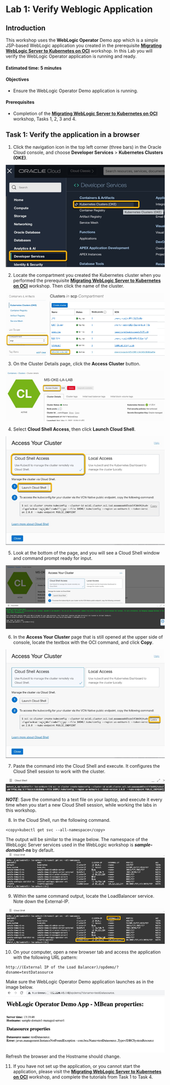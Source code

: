 # Lab 1: Verify Weblogic Application



## Introduction

This workshop uses the **WebLogic Operator** Demo app which is a simple JSP-based WebLogic application you created in the prerequisite [**Migrating WebLogic Server to Kubernetes on OCI**](https://apexapps.oracle.com/pls/apex/dbpm/r/livelabs/workshop-attendee-2?p210_workshop_id=567&p210_type=2&session=102696148940850) workshop. In this Lab you will verify the WebLogic Operator application is running and ready.  

#### Estimated time: 5 minutes

#### Objectives

*   Ensure the WebLogic Operator Demo application is running.



#### Prerequisites

*   Completion of the [**Migrating WebLogic Server to Kubernetes on OCI**](https://apexapps.oracle.com/pls/apex/dbpm/r/livelabs/workshop-attendee-2?p210_workshop_id=567&p210_type=2&session=102696148940850) workshop, Tasks 1, 2, 3 and 4.



## Task 1: Verify the application in a browser

1.  Click the navigation icon in the top left corner (three bars) in the Oracle Cloud console, and choose **Developer Services** > **Kubernetes Clusters (OKE)**.

![Image alt text](images/01.jpg "Image title")

2.  Locate the compartment you created the Kubernetes cluster when you performed the prerequisite [**Migrating WebLogic Server to Kubernetes on OCI**](https://apexapps.oracle.com/pls/apex/dbpm/r/livelabs/workshop-attendee-2?p210_workshop_id=567&p210_type=2&session=102696148940850) workshop. Then click the name of the cluster.

![Image alt text](images/02.jpg "Image title")

3.  On the Cluster Details page, click the **Access Cluster** button.

![Image alt text](images/03.jpg "Image title")

4.  Select **Cloud Shell Access**, then click **Launch Cloud Shell**.

![Image alt text](images/04.jpg "Image title")

5.  Look at the bottom of the page, and you will see a Cloud Shell window and command prompt ready for input.

![Image alt text](images/05.jpg "Image title")

6.  In the **Access Your Cluster** page that is still opened at the upper side of console, locate the textbox with the OCI command, and click **Copy**.

![Image alt text](images/06.jpg "Image title")

7.  Paste the command into the Cloud Shell and execute. It configures the Cloud Shell session to work with the cluster.

![Image alt text](images/07.jpg "Image title")

***NOTE***: Save the command to a text file on your laptop, and execute it every time when you start a new Cloud Shell session, while working the labs in this workshop.

8.  In the Cloud Shell, run the following command.
````
<copy>kubectl get svc --all-namespace</copy>
 ````


The output will be similar to the image below. The namespace of the WebLogic Server services used in the WebLogic workshop is ***sa******mp******le-domain1-ns*** by default.  
![Image alt text](images/08.jpg "Image title")

9.  Within the same command output, locate the LoadBalancer service. Note down the External-IP.

![Image alt text](images/09.jpg "Image title")

10. On your computer, open a new browser tab and access the application with the following URL pattern:
```
http://(External IP of the Load Balancer)/opdemo/?dsname=testDatasource
```
Make sure the WebLogic Operator Demo application launches as in the image below.  
![Image alt text](images/10.jpg "Image title")
Refresh the browser and the Hostname should change.

11.  If you have not set up the application, or you cannot start the application, please visit the [**Migrating WebLogic Server to Kubernetes on OCI**](https://apexapps.oracle.com/pls/apex/dbpm/r/livelabs/workshop-attendee-2?p210_workshop_id=567&p210_type=2&session=102696148940850) workshop, and complete the tutorials from Task 1 to Task 4.
